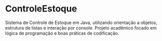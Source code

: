 # ControleEstoque
Sistema de Controle de Estoque em Java, utilizando orientação a objetos, estrutura de listas e interação por console. Projeto acadêmico focado em lógica de programação e boas práticas de codificação.
